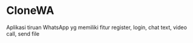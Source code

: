 # CloneWA
Aplikasi tiruan WhatsApp yg memiliki fitur register, login, chat text, video call, send file
